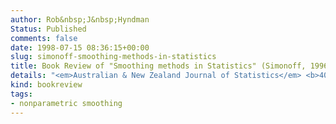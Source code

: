 ```yaml
---
author: Rob&nbsp;J&nbsp;Hyndman
Status: Published
comments: false
date: 1998-07-15 08:36:15+00:00
slug: simonoff-smoothing-methods-in-statistics
title: Book Review of "Smoothing methods in Statistics" (Simonoff, 1996)
details: "<em>Australian & New Zealand Journal of Statistics</em> <b>40</b>(2), 251–252"
kind: bookreview
tags:
- nonparametric smoothing
---
```

